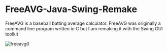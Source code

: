 # FreeAVG-Java-Swing-Remake
FreeAVG is a baseball batting average calculator. FreeAVG was originally a command line program written in C but I am remaking it with the Swing GUI toolkit

![freeavg0](https://user-images.githubusercontent.com/17995774/125151027-44828f00-e112-11eb-86a2-262128a1798c.png)
